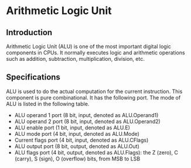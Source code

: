 # Arithmetic Logic Unit

## Introduction
Arithmetic Logic Unit (ALU) is one of the most important digital logic components in CPUs. It normally executes logic and arithmetic operations such as addition, subtraction, multiplication, division, etc.
## Specifications
ALU is used to do the actual computation for the current instruction. This component is pure combinational. It has the following port. The mode of ALU is listed in the following table.
- ALU operand 1 port (8 bit, input, denoted as ALU.Operand1)
- ALU operand 2 port (8 bit, input, denoted as ALU.Operand2)
- ALU enable port (1 bit, input, denoted as ALU.E)
- ALU mode port (4 bit, input, denoted as ALU.Mode)
- Current flags port (4 bit, input, denoted as ALU.CFlags)
- ALU output port (8 bit, output, denoted as ALU.Out)
- ALU flags port (4 bit, output, denoted as ALU.Flags): the Z (zero), C (carry), S (sign), O (overflow) bits, from MSB to LSB

